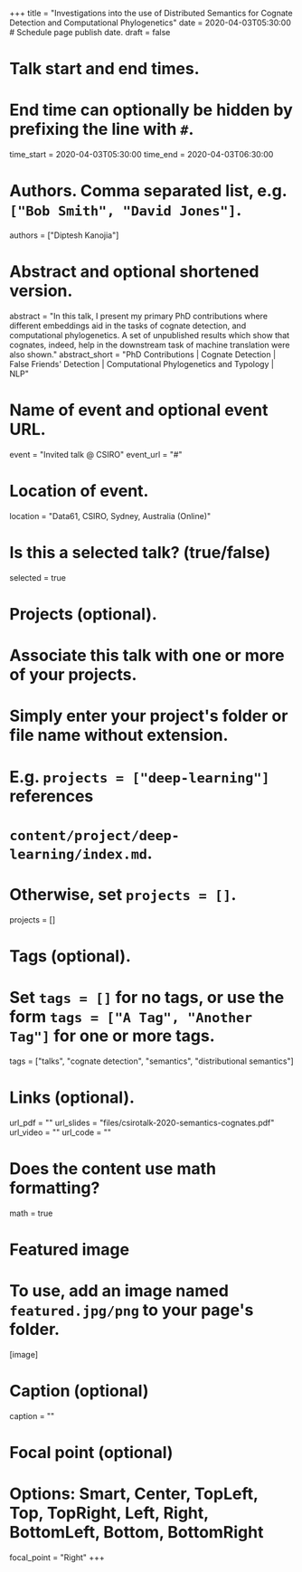 +++
title = "Investigations into the use of Distributed Semantics for Cognate Detection and Computational Phylogenetics"
date = 2020-04-03T05:30:00  # Schedule page publish date.
draft = false

# Talk start and end times.
# End time can optionally be hidden by prefixing the line with `#`.
time_start = 2020-04-03T05:30:00
time_end = 2020-04-03T06:30:00

# Authors. Comma separated list, e.g. `["Bob Smith", "David Jones"]`.
authors = ["Diptesh Kanojia"]

# Abstract and optional shortened version.
abstract = "In this talk, I present my primary PhD contributions where different embeddings aid in the tasks of cognate detection, and computational phylogenetics. A set of unpublished results which show that cognates, indeed, help in the downstream task of machine translation were also shown."
abstract_short = "PhD Contributions | Cognate Detection | False Friends' Detection | Computational Phylogenetics and Typology | NLP"

# Name of event and optional event URL.
event = "Invited talk @ CSIRO"
event_url = "#"

# Location of event.
location = "Data61, CSIRO, Sydney, Australia (Online)"

# Is this a selected talk? (true/false)
selected = true

# Projects (optional).
#   Associate this talk with one or more of your projects.
#   Simply enter your project's folder or file name without extension.
#   E.g. `projects = ["deep-learning"]` references 
#   `content/project/deep-learning/index.md`.
#   Otherwise, set `projects = []`.
projects = []

# Tags (optional).
#   Set `tags = []` for no tags, or use the form `tags = ["A Tag", "Another Tag"]` for one or more tags.
tags = ["talks", "cognate detection", "semantics", "distributional semantics"]

# Links (optional).
url_pdf = ""
url_slides = "files/csirotalk-2020-semantics-cognates.pdf"
url_video = ""
url_code = ""

# Does the content use math formatting?
math = true

# Featured image
# To use, add an image named `featured.jpg/png` to your page's folder. 
[image]
  # Caption (optional)
  caption = ""

  # Focal point (optional)
  # Options: Smart, Center, TopLeft, Top, TopRight, Left, Right, BottomLeft, Bottom, BottomRight
  focal_point = "Right"
+++
